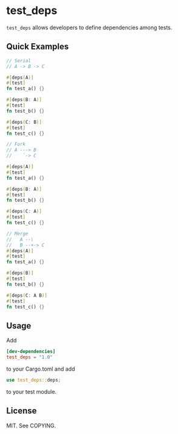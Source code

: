 # test_deps

`test_deps` allows developers to define dependencies among tests.

## Quick Examples

```rust
// Serial
// A -> B -> C

#[deps(A)]
#[test]
fn test_a() {}

#[deps(B: A)]
#[test]
fn test_b() {}

#[deps(C: B)]
#[test]
fn test_c() {}
```

```rust
// Fork
// A ---> B
//    `-> C

#[deps(A)]
#[test]
fn test_a() {}

#[deps(B: A)]
#[test]
fn test_b() {}

#[deps(C: A)]
#[test]
fn test_c() {}
```

```rust
// Merge
//   A --\
//   B --+-> C
#[deps(A)]
#[test]
fn test_a() {}

#[deps(B)]
#[test]
fn test_b() {}

#[deps(C: A B)]
#[test]
fn test_c() {}
```

## Usage

Add

```toml
[dev-dependencies]
test_deps = "1.0"
```

to your Cargo.toml and add

```rust
use test_deps::deps;
```

to your test module.

## License

MIT. See COPYING.
